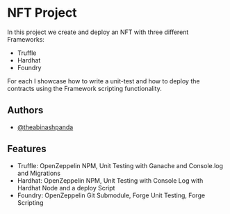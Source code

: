 # NFT Project

In this project we create and deploy an NFT with three different Frameworks:

* Truffle
* Hardhat
* Foundry

For each I showcase how to write a unit-test and how to deploy the contracts using the Framework scripting functionality.

## Authors

- [@theabinashpanda](https://www.github.com/theabinashpanda)


## Features

- Truffle: OpenZeppelin NPM, Unit Testing with Ganache and Console.log and Migrations
- Hardhat: OpenZeppelin NPM, Unit Testing with Console Log with Hardhat Node and a deploy Script
- Foundry: OpenZeppelin Git Submodule, Forge Unit Testing, Forge Scripting

